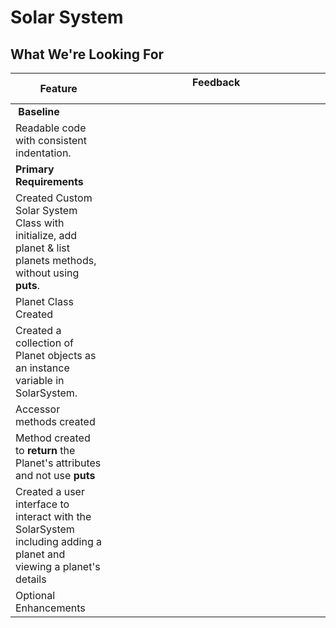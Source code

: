 # Solar System
## What We're Looking For

|  Feature 	|  Feedback 	&nbsp;&nbsp;&nbsp;&nbsp;&nbsp;&nbsp;&nbsp;&nbsp;&nbsp;&nbsp;&nbsp;&nbsp;&nbsp;&nbsp;&nbsp;&nbsp;&nbsp;&nbsp;&nbsp;&nbsp;&nbsp;&nbsp;&nbsp;&nbsp;&nbsp;&nbsp;&nbsp;&nbsp;&nbsp;&nbsp;&nbsp;&nbsp;&nbsp;&nbsp;&nbsp;&nbsp;&nbsp;&nbsp;&nbsp;&nbsp;&nbsp;&nbsp;&nbsp;&nbsp;&nbsp;&nbsp;&nbsp;&nbsp;&nbsp;&nbsp;&nbsp;&nbsp;&nbsp;&nbsp;&nbsp;&nbsp;&nbsp;&nbsp;&nbsp;&nbsp;&nbsp;&nbsp;&nbsp;&nbsp;&nbsp;&nbsp;&nbsp;&nbsp;&nbsp;&nbsp;&nbsp;&nbsp;&nbsp;&nbsp;&nbsp;&nbsp;&nbsp;|
|---	|---	|
|  **Baseline** |  |
|  Readable code with consistent indentation. 	| 	|
|  **Primary Requirements**  |  |
|  Created Custom Solar System Class with initialize, add planet & list planets methods, without using **puts**.	|   	|
|  Planet Class Created |  |
|  Created a collection of Planet objects as an instance variable in SolarSystem. |   |   
|  Accessor methods created  |  |
|  Method created to **return** the Planet's attributes and not use **puts** |  | 
|  Created a user interface to interact with the SolarSystem including adding a planet and viewing a planet's details  |  | 
|  Optional Enhancements |  |

